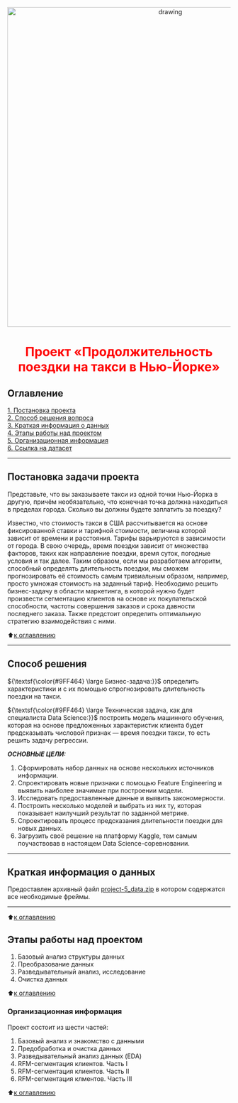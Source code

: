 <p align='center'><img src = https://png.pngtree.com/background/20230519/original/pngtree-rainy-city-scene-featuring-taxi-cabs-and-people-in-large-groups-picture-image_2665701.jpg alt="drawing" style="width:720px;"></p>

<h1 align='center' style='color:red'> Проект «Продолжительность поездки на такси в Нью-Йорке»</h1>


## Оглавление
[1. Постановка проекта](https://github.com/Serg-NSD/SkillFactory-Data_Science/blob/main/Project-6/readme.md#Постановка-проекта)  
[2. Способ решения вопроса](https://github.com/Serg-NSD/SkillFactory-Data_Science/blob/main/Project-6/readme.md#Способ-решения-вопроса)  
[3. Краткая информация о данных](https://github.com/Serg-NSD/SkillFactory-Data_Science/blob/main/Project-6/readme.md#Краткая-информация-о-данных)  
[4. Этапы работы над проектом](https://github.com/Serg-NSD/SkillFactory-Data_Science/blob/main/Project-6/readme.md#Этапы-работы-над-проектом)  
[5. Организационная информация](https://github.com/Serg-NSD/SkillFactory-Data_Science/blob/main/Project-6/readme.md#Организационная-информация)  
[6. Ссылка на датасет](https://drive.google.com/file/d/1Axlknf1Rd6T6UFRzWWZA_gBbfN2g9r3v/view#Датасет)

    
------------------------------
## Постановка задачи проекта
Представьте, что вы заказываете такси из одной точки Нью-Йорка в другую, причём необязательно, что конечная точка должна находиться в пределах города. Сколько вы должны будете заплатить за поездку? 
  
Известно, что стоимость такси в США рассчитывается на основе фиксированной ставки и тарифной стоимости, величина которой зависит от времени и расстояния. Тарифы варьируются в зависимости от города. В свою очередь, время поездки зависит от множества факторов, таких как направление поездки, время суток, погодные условия и так далее. Таким образом, если мы разработаем алгоритм, способный определять длительность поездки, мы сможем прогнозировать её стоимость самым тривиальным образом, например, просто умножая стоимость на заданный тариф. Необходимо решить бизнес-задачу в области маркетинга, в которой нужно будет произвести сегментацию клиентов на основе их покупательской способности, частоты совершения заказов и срока давности последнего заказа. Также предстоит определить оптимальную стратегию взаимодействия с ними.
  
:arrow_up:[к оглавлению](https://github.com/Serg-NSD/SkillFactory-Data_Science/blob/main/Project-6/readme.md#Оглавление)

----------------------------------
## Способ решения

${\textsf{\color{#9FF464} \large Бизнес-задача:}}$ определить характеристики и с их помощью спрогнозировать длительность поездки на такси.

${\textsf{\color{#9FF464} \large Техническая задача, как для специалиста Data Science:}}$ построить модель машинного обучения, которая на основе предложенных характеристик клиента будет предсказывать числовой признак — время поездки такси, то есть решить задачу регрессии.  
  
***ОСНОВНЫЕ ЦЕЛИ:***  
1. Сформировать набор данных на основе нескольких источников информации.
2. Спроектировать новые признаки с помощью Feature Engineering и выявить наиболее значимые при построении модели. 
3. Исследовать предоставленные данные и выявить закономерности.
4. Построить несколько моделей и выбрать из них ту, которая показывает наилучший результат по заданной метрике.
5. Спроектировать процесс предсказания длительности поездки для новых данных.
6. Загрузить своё решение на платформу Kaggle, тем самым поучаствовав в настоящем Data Science-соревновании.     

--------------------------------------
## Краткая информация о данных

Предоставлен архивный файл [project-5_data.zip](https://drive.google.com/file/d/1uUojbr0BHfUiIbJzomFduT-sSzaCQ2tt/view?usp=sharing) в котором содержатся все необходимые фреймы.   

-----------------------------------------
:arrow_up:[к оглавлению](https://github.com/Serg-NSD/SkillFactory-Data_Science/blob/main/Project-6/readme.md#Оглавление)  
  
## Этапы работы над проектом
  
1. Базовый анализ структуры данных
2. Преобразование данных
3. Разведывательный анализ, исследование
4. Очистка данных  
   
:arrow_up:[к оглавлению](https://github.com/Serg-NSD/SkillFactory-Data_Science/blob/main/Project-6/readme.md#Оглавление)  

### Организационная информация
Проект состоит из шести частей:  
1. Базовый анализ и знакомство с данными  
2. Предобработка и очистка данных
3. Разведывательный анализ данных (EDA)
4. RFM-сегментация клиентов. Часть I
5. RFM-сегментация клиентов. Часть II
6. RFM-сегментация клментов. Часть III
  
:arrow_up:[к оглавлению](https://github.com/Serg-NSD/SkillFactory-Data_Science/blob/main/Project-6/readme.md#Оглавление)   
